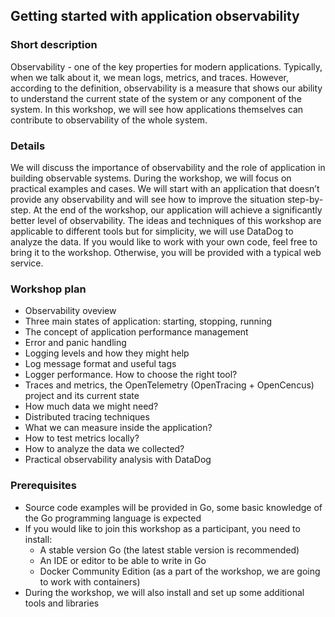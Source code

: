 ## Getting started with application observability

### Short description
Observability - one of the key properties for modern applications. Typically, when we talk about it, we mean logs, metrics, and traces. However, according to the definition, observability is a measure that shows our ability to understand the current state of the system or any component of the system. In this workshop, we will see how applications themselves can contribute to observability of the whole system.

### Details
We will discuss the importance of observability and the role of application in building observable systems. During the workshop, we will focus on practical examples and cases. We will start with an application that doesn’t provide any observability and will see how to improve the situation step-by-step. At the end of the workshop, our application will achieve a significantly better level of observability. The ideas and techniques of this workshop are applicable to different tools but for simplicity, we will use DataDog to analyze the data. If you would like to work with your own code, feel free to bring it to the workshop. Otherwise, you will be provided with a typical web service.

### Workshop plan
- Observability oveview
- Three main states of application: starting, stopping, running
- The concept of application performance management
- Error and panic handling
- Logging levels and how they might help
- Log message format and useful tags
- Logger performance. How to choose the right tool?
- Traces and metrics, the OpenTelemetry (OpenTracing + OpenCencus) project and its current state
- How much data we might need?
- Distributed tracing techniques
- What we can measure inside the application?
- How to test metrics locally?
- How to analyze the data we collected?
- Practical observability analysis with DataDog


### Prerequisites
- Source code examples will be provided in Go, some basic knowledge of the Go programming language is expected
- If you would like to join this workshop as a participant, you need to install:
  - A stable version Go (the latest stable version is recommended)
  - An IDE or editor to be able to write in Go
  - Docker Community Edition (as a part of the workshop, we are going to work with containers)
- During the workshop, we will also install and set up some additional tools and libraries
